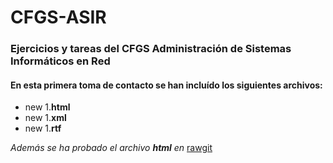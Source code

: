 # CFGS-ASIR
### Ejercicios y tareas del CFGS Administración de Sistemas Informáticos en Red

#### En esta primera toma de contacto se han incluído los siguientes archivos:
* new 1.**html**
* new 1.**xml**
* new 1.**rtf**

_Además se ha probado el archivo **html** en_ [rawgit](https://rawgit.com/mbendi1/MBenitoDiaz/master/new%201.html)
